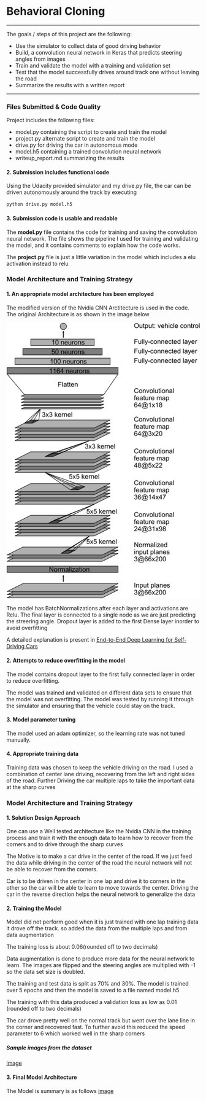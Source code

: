 # **Behavioral Cloning** 
---

The goals / steps of this project are the following:
* Use the simulator to collect data of good driving behavior
* Build, a convolution neural network in Keras that predicts steering angles from images
* Train and validate the model with a training and validation set
* Test that the model successfully drives around track one without leaving the road
* Summarize the results with a written report


[//]: # (Image References)

[image1]: ./examples/placeholder.png "Model Visualization"
[image2]: ./examples/placeholder.png "Grayscaling"
[image3]: ./examples/placeholder_small.png "Recovery Image"
[image4]: ./examples/placeholder_small.png "Recovery Image"
[image5]: ./examples/placeholder_small.png "Recovery Image"
[image6]: ./examples/placeholder_small.png "	Normal Image"
[image7]: ./examples/placeholder_small.png "Flipped Image"

---
### Files Submitted & Code Quality

Project includes the following files:
* model.py containing the script to create and train the model
* project.py alternate script to create and train the model
* drive.py for driving the car in autonomous mode
* model.h5 containing a trained convolution neural network 
* writeup_report.md summarizing the results

#### 2. Submission includes functional code
Using the Udacity provided simulator and my drive.py file, the car can be driven autonomously around the track by executing 
```sh
python drive.py model.h5
```

#### 3. Submission code is usable and readable

The **model.py** file contains the code for training and saving the convolution neural network. The file shows the pipeline I used for training and validating the model, and it contains comments to explain how the code works.

The **project.py** file is just a little variation in the model which includes a elu activation instead to relu

### Model Architecture and Training Strategy

#### 1. An appropriate model architecture has been employed

The modified version of the Nvidia CNN Arctitecture is used in the code. The original Architecture is as shown in the image below

![Nvidia CNN](cnn-architecture-624x890.png)

The model has BatchNormalizations after each layer and activations are Relu. The final layer is connected to a single node as we are just predicting the streering angle. Dropout layer is added to the first Dense layer inorder to avoid overfitting

A detailed explanation is present in [ End-to-End Deep Learning for Self-Driving Cars ](https://devblogs.nvidia.com/deep-learning-self-driving-cars/)

#### 2. Attempts to reduce overfitting in the model

The model contains dropout layer to the first fully connected layer in order to reduce overfitting. 

The model was trained and validated on different data sets to ensure that the model was not overfitting. The model was tested by running it through the simulator and ensuring that the vehicle could stay on the track.

#### 3. Model parameter tuning

The model used an adam optimizer, so the learning rate was not tuned manually.

#### 4. Appropriate training data

Training data was chosen to keep the vehicle driving on the road. I used a combination of center lane driving, recovering from the left and right sides of the road. Further Driving the car multiple laps to take the important data at the sharp curves
 
### Model Architecture and Training Strategy

#### 1. Solution Design Approach

One can use a Well tested architecture like the Nvidia CNN in the training process and train it with the enough data to learn how to recover from the corners and to drive through the sharp curves

The Motive is to make a car drive in the center of the road. If we just feed the data while driving in the center of the road the neural network will not be able to recover from the corners. 

Car is to be driven in the center in one lap and drive it to corners in the other so the car will be able to learn to move towards the center. Driving the car in the reverse direction helps the neural network to generalize the data


#### 2. Training the Model

Model did not perform good when it is just trained with one lap training data it drove off the track. so added the data from the multiple laps and from data augmentation

The training loss is about 0.06(rounded off to two decimals)

Data augmentation is done to produce more data for the neural network to learn. The images are flipped and the steering angles are multiplied with -1 so the data set size is doubled.

The training and test data is split as 70% and 30%. The model is trained over 5 epochs and then the model is saved to a file named model.h5

The training with this data produced a validation loss as low as 0.01 (rounded off to two decimals)

The car drove pretty well on the normal track but went over the lane line in the corner and recovered fast. To further avoid this reduced the speed parameter to 6 which worked well in the sharp corners

##### Sample images from the dataset
[image](carimage.jpg)


####  3. Final Model Architecture

The Model is summary is as follows
[image](modelsummary.jpg)

